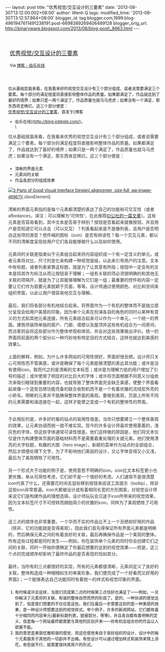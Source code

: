 --- layout: post title: "优秀视觉/交互设计的三要素" date:
'2013-08-30T13:12:00.002+08:00' author: Wenh Q tags: modified\_time:
'2013-08-30T13:12:57.864+08:00' blogger\_id:
tag:blogger.com,1999:blog-4961947611491238191.post-6698389269406489128
blogger\_orig\_url:
http://binaryware.blogspot.com/2013/08/blog-post\_8663.html ---
<div style="margin: 10px; padding: 5px;">

<div style="font-size: 18px;">

[\
优秀视觉/交互设计的三要素](http://blog.jobbole.com/46965/)

</div>

<div style="font-size: 13px;">

Via [博客 - 伯乐在线](http://blog.jobbole.com/)

</div>

</div>

<div style="font-size: 13px; padding: 15px 0 10px 10px;">

仅从基础层面来看，在我看来好的视觉交互设计有三个部分组成，或者说需要满足三个要素。每个部分的满足程度将直接影响整体作品的质量。如果都满足了，作品就达到了最好的境界；如果只是一两个满足了，作品质量也就马马虎虎；如果没有一个满足，那东西肯定稀烂。这三个部分便是：\
[优秀视觉/交互设计的三要素](http://blog.jobbole.com/46965/)，首发于[博客
- 伯乐在线](http://blog.jobbole.com/)。\
\
<div
style="background-color: white; border: 0px; color: #333333; font-family: Arial, sans-serif; font-size: 14px; line-height: 21px; margin-bottom: 20px; padding: 0px;">

仅从基础层面来看，在我看来优秀的视觉交互设计有三个部分组成，或者说需要满足三个要素。每个部分的满足程度将直接影响整体作品的质量。如果都满足了，作品就达到了最好的境界；如果只是一两个满足了，作品质量也就马马虎虎；如果没有一个满足，那东西肯定稀烂。这三个部分便是：

</div>

-   清晰的界面元素
-   元素间的关联
-   作品各部分的组成效果

<div
style="background-color: white; border: 0px; color: #333333; font-family: Arial, sans-serif; font-size: 14px; line-height: 21px; margin-bottom: 20px; padding: 0px;">

[![3 Parts of Good Visual Interface
Design](http://cdn2.jobbole.com/2013/08/3-Parts-of-Good-Visual-Interface-Design.jpg){.aligncenter
.size-full
.wp-image-46967}](http://cdn2.jobbole.com/2013/08/3-Parts-of-Good-Visual-Interface-Design.jpg "优秀视觉/交互设计的三要素"){.cboxElement}

</div>

<div
style="background-color: white; border: 0px; color: #333333; font-family: Arial, sans-serif; font-size: 14px; line-height: 21px; margin-bottom: 20px; padding: 0px;">

清晰的界面元素指的是每个元素都清楚的表达了自己的功能和可交互性（或者affordances，译注：可以理解为”可供性”，在此推荐[ID公社的一篇文章](http://www.hi-id.com/?p=2732)）。这些元素是否容易看到，其中文本是否易于辨别？按钮是否看起来就像按钮，并且用户是否知道它可以点击（可以交互）？列表看起来是不是像列表，且用户是否明白这些项的类型？控件喊的图标（icon）是否有辨读性？每一个交互元素，都以不同的清晰度呈现给用户它们各自能够做什么以及如何使用。

</div>

<div
style="background-color: white; border: 0px; color: #333333; font-family: Arial, sans-serif; font-size: 14px; line-height: 21px; margin-bottom: 20px; padding: 0px;">

元素间的关联是指类似于元素组合起来将内容组织成一个有一定含义的单元，或者元素将对比、尺寸的变化来构建一种视觉层级，以此来引导用户的注意。文本中有标题，或者列表紧靠这标题，就是为了让其意有所指；按钮中一定会有的文本是将其作为标注从而让按钮易于理解；一组有关联的项必须很明确的和其他无关联的项隔开，就是为了让其能够理解为它们是一组；最重要的控件和内容一定要让它们作为首要元素脱颖于页面，等等。设计师通过使用颜色、对比和空间来组织界面，以此让用户很容易地交互与理解。

</div>

<div
style="background-color: white; border: 0px; color: #333333; font-family: Arial, sans-serif; font-size: 14px; line-height: 21px; margin-bottom: 20px; padding: 0px;">

最后，我们将各部分有机地结合起来。将界面作为一个有机的整体而不是独立部分呈现会给用户美感的印象。因为单个元素在扮演各自的角色的同时以某种有意义的方式和其他元素连接，所有元素结合起来可以作为一个单元，一个统一的界面。建筑师装饰单独的窗户、门廊、墙壁以及屋顶并这些有机组合为一间房间，而访客则会将这些部分作为整体参观和体验，并会对这些效果做出评价。统一的界面将前面的两个部分以一种巧妙地有特定目的方式结合，这样也就达到美感的效果1。

</div>

<div
style="background-color: white; border: 0px; color: #333333; font-family: Arial, sans-serif; font-size: 14px; line-height: 21px; margin-bottom: 20px; padding: 0px;">

上面的解释，例如，为什么许多网站的可用性很好，界面却很丑陋。设计师只关心可用性而不管美感，或许是确保了每个元素能够清楚的表达其功能；或许是没有使用icon，取而代之的是清晰的文本标签；或许是为理解力低的用户增加了引导的描述；或许使用了明显的对比巨大的字体；或许将页面根据不同意义分组依次来吸引眼球到重要的内容，也就导致了整体界面完全缺乏美感，使整个界面看起来像一个造型丑陋功能完备的联合收割机而不是一个有着优雅的流线型外壳的小轿车。明晰的元素并不能确保整体界面的美观。要做到美观，页面上所有不同的元素需要和谐连接在一起，这样才能使之变成一个有机的整体性的界面。

</div>

------------------------------------------------------------------------

<div
style="background-color: white; border: 0px; color: #333333; font-family: Arial, sans-serif; font-size: 14px; line-height: 21px; margin-bottom: 20px; padding: 0px;">

于此相反的是，许多好的看的站点的易用性很差。当你只想要建立一个整体美观的效果，让元素协调而统一就不难实现。现今的许多设计师喜欢使用蒙着的，浅灰色的字体，但这些字体通常可读性很差。他们这样做的原因是，他们将文本仅仅是作为构建整体页面的基础材料而不是需要着重处理的关键元素。他们使用漂亮的大字标题，有趣的大图（hero
image），新颖的菜单作为站点的全部组合，然后才顺便处理下文字，为了不影响他们美丽的设计，又让字体变得又小又浅，最后为了美观牺牲了可用性。

</div>

<div
style="background-color: white; border: 0px; color: #333333; font-family: Arial, sans-serif; font-size: 14px; line-height: 21px; margin-bottom: 20px; padding: 0px;">

另一个形式大于功能的例子是，使用意思不明确的icon。icon比文本标签更小也更优雅，单从可用性考虑，它们却不是一个很好的考虑。人们通常不是很清楚icon代表了什么，还需要花时间去鼠标移到按钮来阅读工具提示（tooltip），除非这些icon非常普遍。icon大都被设计成有着相同长宽的方形图案，对视觉设计师来说它们是构建作品的理想选择。设计师玩玩会沉迷于icon所带来的视觉效果，因为文本标签尺寸不可控转而拥抱简介的优雅的icon，同样为了美观牺牲了可用性。

</div>

<div
style="background-color: white; border: 0px; color: #333333; font-family: Arial, sans-serif; font-size: 14px; line-height: 21px; margin-bottom: 20px; padding: 0px;">

这三点的顺序也非常重要。一个华而不实的作品比不上一个丑陋却好用的作品（除非，它的功能就是变得美观）。因此我们首先得保证所有界面元素都是明晰的，然后确保元素之间的有着良好的关联，最后再确保作品是一个美观的整体。所有这些过程都是同时发生——例如，你在装饰单个元素的同时你会创建它们之间的关联，同时一开始你便确定了你最后想要的达到的视觉效果——但是，这三个点的完成顺序却影响了最终作品的是否表现的恰如其分。

</div>

<div
style="background-color: white; border: 0px; color: #333333; font-family: Arial, sans-serif; font-size: 14px; line-height: 21px; margin-bottom: 20px; padding: 0px;">

最终，当所有的三点都很好的实现，所有的元素都很清晰，元素间定义了良好的关联，整体构造成一种栩栩如生的审美形象，我们便完成了一个好看而又好用的界面2；一个能够表达自己功能同时有着统一的样式和视觉印象的界面。

</div>

1.  有时候或许会这样，当我们完成第二点的时候第三点恰好也满足了——例如，一旦你解决了元素将的关联，和谐的整体自然而然的形成了。是的，一种协调的感觉达到了，但是我们想要的不仅仅是这些。我们在最后一步需要达到的是一种美感的效果，是一种设计师想要达到的视觉样式。举个例子，许多的新闻网站，它们都有着十分相同的内容单元(最新标题列表，链接部分，等等)，并且各自都有着明晰的定义，但是每一个网站最终都需要与其他的区别开来——你有机会组合你的作品让人欲罢不能。
2.  我的意思是美丽优雅和谐的感觉，而这些感觉来自于良好组织的设计，设计中的每个元素服务于其他的一切却并不出格。有些设计可以通过增加样式和装饰来锦上添花，有些就不行，就需要保持其简介的形式。

</div>

